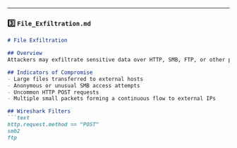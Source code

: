 
---

### 3️⃣ `File_Exfiltration.md`

```markdown
# File Exfiltration

## Overview
Attackers may exfiltrate sensitive data over HTTP, SMB, FTP, or other protocols. Detecting large or unusual transfers is critical.

## Indicators of Compromise
- Large files transferred to external hosts
- Anonymous or unusual SMB access attempts
- Uncommon HTTP POST requests
- Multiple small packets forming a continuous flow to external IPs

## Wireshark Filters
```text
http.request.method == "POST"
smb2
ftp
